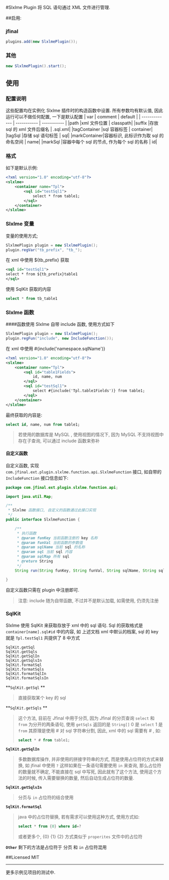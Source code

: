 #Slxlme Plugin
将 SQL 语句通过 XML 文件进行管理.

##启用:

### jfinal
```java
plugins.add(new SlxlmePlugin());
```
### 其他
```java
new SlxlmePlugin().start();
```

## 使用

### 配置说明
这些配置均在实例化 Slxlme 插件时的构造函数中设置.
所有参数均有默认值, 因此运行可以不做任何配置, 一下是默认配置
| var | comment          | default          |
| ------------- | ----------- | ----------- |
|path         |xml 文件位置                          | classpath|
|suffix       |存放 sql 的 xml 文件后缀名              | .sql.xml|
|tagContainer |sql 容器标签                          | container|
|tagSql       |存储 sql 语句标签                      | sql|
|markContainer|容器标识, 此标识作为取 sql 的命名空间      | name|
|markSql      |容器中每个 sql 的节点, 作为每个 sql 的名称 | id|

### 格式
如下是默认示例:
```xml
<?xml version="1.0" encoding="utf-8"?>
<slxlme>
    <container name="Tpl">
        <sql id="testSql1">
            select * from table1;
        </sql>
    </container>
</slxlme>
```
### Slxlme 变量
变量的使用方式;
```java
SlxlmePlugin plugin = new SlxlmePlugin();
plugin.regVar("tb_prefix", "tb_");
```
在 xml 中使用 ${tb_prefix} 获取
```xml
<sql id="testSql1">
select * from ${tb_prefix}table1
</sql>
```
使用 SqlKit 获取的内容
```sql
select * from tb_table1
```
### Slxlme 函数
####函数使用
Slxlme 自带 include 函数, 使用方式如下
```java
SlxlmePlugin plugin = new SlxlmePlugin();
plugin.regFun("include", new IncludeFunction());
```
在 xml 中使用 #{include('namespace.sqlName')}
```xml
<?xml version="1.0" encoding="utf-8"?>
<slxlme>
    <container name="Tpl">
        <sql id="table1Fields">
            id, name, num
        </sql>
        <sql id="testSql1">
            select #{include('Tpl.table1Fields')} from table1;
        </sql>
    </container>
</slxlme>
```
最终获取的内容是:
```sql
select id, name, num from table1;
```
>若使用的数据库是 MySQL , 使用视图的情况下, 因为 MySQL 不支持视图中存在子查询, 可以通过 include 函数来弥补
#### 自定义函数
自定义函数, 实现 `com.jfinal.ext.plugin.slxlme.function.api.SlxlmeFunction` 接口, 如自带的 `IncludeFunction`
接口信息如下:
```java
package com.jfinal.ext.plugin.slxlme.function.api;

import java.util.Map;

/**
 * Slxlme 函数接口, 自定义的函数通过此接口实现
 */
public interface SlxlmeFunction {

    /**
     * 执行函数
     * @param funKey 当前函数注册的 key 名称
     * @param funVal 当前函数的参数值
     * @param sqlName 当前 sql 的名称
     * @param sql 当前 sql 内容
     * @param sqlMap 所有 sql
     * @return String
     */
    String run(String funKey, String funVal, String sqlName, String sql, Map<String, String> sqlMap);

}

```
自定义函数只需在 plugin 中注册即可.
>注意: include 随为自带函数, 不过并不是默认加载, 如需使用, 仍须先注册

### SqlKit
Slxlme 使用 SqlKit 来获取存放于 xml 中的 sql 语句.
Sql 的获取格式是 `container[name].sql#id` 中的内容, 如 上述文档 xml 中默认的档案, sql 的 key 就是  `Tpl.testSql1`
共提供了 8 中方式
```text
SqlKit.getSql
SqlKit.getSqls
SqlKit.getSqlIn
SqlKit.getSqlsIn
SqlKit.formatSql
SqlKit.formatSqls
SqlKit.formatSqlIn
SqlKit.formatSqlsIn
```
**`SqlKit.getSql` **
>直接获取某个 key 的 sql

**`SqlKit.getSqls` **
>这个方法, 目前在 Jfinal 中用于分页, 因为 Jfinal 的分页查询 `select` 和 `from` 为分开的两条语句, 使用 `getSqls` 返回的是 `String[]` 0 是 `select` 1 是 `from`
>其原理是使用 # 对 sql 字符串分割, 因此, xml 中的 sql 需要有 # , 如:
>```sql
>select * # from table1;
>```

**`SqlKit.getSqlIn`**
>多数数据库操作, 并非使用的拼接字符串的方式, 而是使用占位符的方式来替换, 如 jfinal 中使用 `?`
>这样如果在一条语句需要使用 `in` 来查询, 那么占位符的数量就不确定, 不能直接在 sql 中写死, 因此就有了这个方法, 使用这个方法的时候, 传入需要替换的数量, 然后自动生成占位符的数量.

**`SqlKit.getSqlsIn`**
>分页与 `in` 占位符的结合使用

**`SqlKit.formatSql`**
>java 中的占位符替换, 若有需求可以使用这种方式, 使用方式如:
>```sql
>select * from {0} where id=?
>```
>或者更多个, {0}  {1} {2}
>方式类似于 `properites` 文件中的占位符

**`Other`**
剩下的方法是占位符于 分页 和 `in` 占位符混用

##Licensed
MIT

---
更多示例见项目的测试中.
